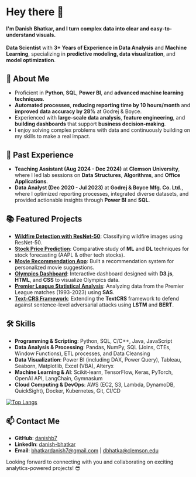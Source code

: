 # Hey there 👋 
#### I'm Danish Bhatkar, and I turn **complex data** into **clear and easy-to-understand visuals**.

**Data Scientist** with **3+ Years of Experience in Data Analysis** and **Machine Learning**, specializing in **predictive modeling, data visualization**, and **model optimization**.

## 🚀 About Me
- Proficient in **Python**, **SQL**, **Power BI**, and **advanced machine learning techniques**.
- **Automated processes**, **reducing reporting time by 10 hours/month** and **improved data accuracy by 28%** at Godrej & Boyce.
- Experienced with **large-scale data analysis**, **feature engineering**, and **building dashboards** that support **business decision-making**.
- I enjoy solving complex problems with data and continuously building on my skills to make a real impact.

## 💼 Past Experience
- **Teaching Assistant (Aug 2024 - Dec 2024)** at **Clemson University**, where I led lab sessions on **Data Structures**, **Algorithms**, and **Office Applications**.
- **Data Analyst (Dec 2020 - Jul 2023)** at **Godrej & Boyce Mfg. Co. Ltd.**, where I optimized reporting processes, integrated diverse datasets, and provided actionable insights through **Power BI** and **SQL**.

## 📚 Featured Projects
- **[Wildfire Detection with ResNet-50](https://github.com/danishb7/Wildfire-Detection-with-ResNet-50)**: Classifying wildfire images using ResNet-50.
- **[Stock Price Prediction](https://github.com/danishb7/stock-price-prediction)**: Comparative study of **ML** and **DL** techniques for stock forecasting (AAPL & other tech stocks).
- **[Movie Recommendation App](https://github.com/danishb7/popcorn-picks)**: Built a recommendation system for personalized movie suggestions.
- **[Olympics Dashboard](https://github.com/danishb7/Data-Visualization-gr-01)**: Interactive dashboard designed with **D3.js**, **HTML**, and **CSS** to visualize Olympics data.
- **[Premier League Statistical Analysis](https://github.com/danishb7/Premier-League-1993-2023)**: Analyzing data from the Premier League matches (1993-2023) using **SAS**.
- **[Text-CRS Framework](https://github.com/danishb7/Text-CRS_NTS_Final)**: Extending the **TextCRS** framework to defend against sentence-level adversarial attacks using **LSTM** and **BERT**.

## 🛠️ Skills
- **Programming & Scripting**: Python, SQL, C/C++, Java, JavaScript
- **Data Analysis & Processing**: Pandas, NumPy, SQL (Joins, CTEs, Window Functions), ETL processes, and Data Cleansing
- **Data Visualization**: Power BI (including DAX, Power Query), Tableau, Seaborn, Matplotlib, Excel (VBA), Alteryx
- **Machine Learning & AI**: Scikit-learn, TensorFlow, Keras, PyTorch, OpenAI API, LangChain, Gymnasium
- **Cloud Computing & DevOps**: AWS (EC2, S3, Lambda, DynamoDB, QuickSight), Docker, Kubernetes, Git, CI/CD

[![Top Langs](https://github-readme-stats.vercel.app/api/top-langs/?username=danishb7&layout=donut&theme=react)](https://github.com/danishb7/github-readme-stats)

## 📫 Contact Me
- **GitHub**: [danishb7](https://github.com/danishb7)
- **LinkedIn**: [danish-bhatkar](https://www.linkedin.com/in/danish-bhatkar)
- **Email**: bhatkardanish7@gmail.com | dbhatka@clemson.edu

Looking forward to connecting with you and collaborating on exciting analytics-powered projects! 😎

